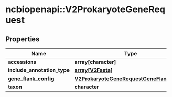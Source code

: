 # ncbiopenapi::V2ProkaryoteGeneRequest


## Properties
Name | Type | Description | Notes
------------ | ------------- | ------------- | -------------
**accessions** | **array[character]** |  | [optional] 
**include_annotation_type** | [**array[V2Fasta]**](v2Fasta.md) |  | [optional] 
**gene_flank_config** | [**V2ProkaryoteGeneRequestGeneFlankConfig**](v2ProkaryoteGeneRequestGeneFlankConfig.md) |  | [optional] 
**taxon** | **character** |  | [optional] 


